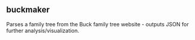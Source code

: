 buckmaker
---------

Parses a family tree from the Buck family tree website - outputs JSON for further analysis/visualization.
